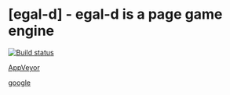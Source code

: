[egal-d] - egal-d is a page game engine
======================================================================================
[![Build status](https://ci.appveyor.com/api/projects/status/4klt1oj6x80xkc5x?svg=true)](https://ci.appveyor.com/project/Pength-TH/egal-d-engine)

[AppVeyor](https://ci.appveyor.com/project/Pength-TH/egal-d-engine)

[google](https://github.com/google?language=c%2B%2B)
